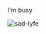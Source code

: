 I'm busy

![sad-lyfe](https://github.com/user-attachments/assets/f4dc8f50-92ff-48cd-b3d2-5bb46a1f9ae6)

<!---
MaxTet1703/MaxTet1703 is a ✨ special ✨ repository because its `README.md` (this file) appears on your GitHub profile.
You can click the Preview link to take a look at your changes.
--->
